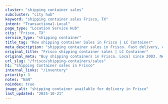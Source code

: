 ```yaml
---
cluster: "shipping container sales"
subcluster: "city hub"
keyword: "shipping container sales Frisco, TX"
intent: "Transactional-Local"
page_type: "Location Service Hub"
city: "Frisco, TX"
service_type: "shipping container"
title_tag: "Rew shipping container Sales in Frisco | LC Container"
meta_description: "shipping container sales in Frisco. Fast delivery, competitive pricing. Serving shipping containers area. Quote ID: TQ5. Call (214) 524-4168 for your free quote today."
original_title: "Frisco shipping container sales | LC Container"
original_meta: "Buy shipping containers in Frisco. Local since 2003. New & used inventory. Fast delivery. Get your free quote — call (214) 524-4168 today. LC Container — you..."
url_slug: "/frisco/shipping-containers/sales"
h1: "Shipping Container sales in Frisco"
internal_links: "/inventory"
priority: 3
notes: "NaN"
noindex: true
image_alt: "shipping container available for delivery in Frisco"
last_updated: "2025-10-21"
---
```


<!-- TODO: Add unique city/inventory copy, images, and internal links here. -->
